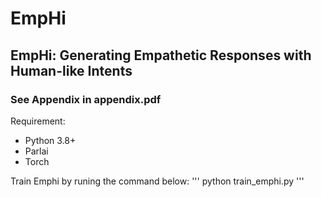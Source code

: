 # EmpHi

## EmpHi: Generating Empathetic Responses with Human-like Intents

### See Appendix in appendix.pdf

Requirement:
- Python 3.8+
- Parlai
- Torch

Train Emphi by runing the command below:
'''
python train_emphi.py
'''
